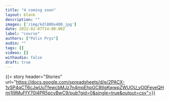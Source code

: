 ```yaml
---
title: "4 coming soon"
layout: blank
description: ""
images: ['/img/kdl800x400.jpg']
date: 2022-02-07T14:00:00Z
label: "course"
authors: ["Polin Prys"]
audio: ""
tags: []
videos: []
withaudio: false
draft: true
---
```


{{< story header="Stories" url="https://docs.google.com/spreadsheets/d/e/2PACX-1vSP4qCT6cJwUuTfewcbMJz7n4mpEhpGC8tlgKwwpZWUOU_vO0FeveQHmj1l9MuFfY70l4PR5pcyBwC9/pub?gid=0&single=true&output=csv">}}